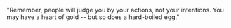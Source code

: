 "Remember, people will judge you by your actions, not your intentions. You may have a heart of gold -- but so does a hard-boiled egg."
